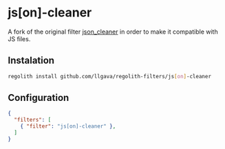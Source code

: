 # js[on]-cleaner
A fork of the original filter [json_cleaner](https://github.com/Bedrock-OSS/regolith-filters/tree/master/json_cleaner) in order to make it compatible with JS files.

## Instalation
```sh
regolith install github.com/llgava/regolith-filters/js[on]-cleaner
```

## Configuration

```json
{
  "filters": [
    { "filter": "js[on]-cleaner" },
  ]
}